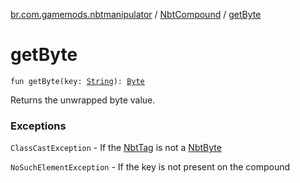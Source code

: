 [br.com.gamemods.nbtmanipulator](../index.md) / [NbtCompound](index.md) / [getByte](./get-byte.md)

# getByte

`fun getByte(key: `[`String`](https://kotlinlang.org/api/latest/jvm/stdlib/kotlin/-string/index.html)`): `[`Byte`](https://kotlinlang.org/api/latest/jvm/stdlib/kotlin/-byte/index.html)

Returns the unwrapped byte value.

### Exceptions

`ClassCastException` - If the [NbtTag](../-nbt-tag/index.md) is not a [NbtByte](../-nbt-byte/index.md)

`NoSuchElementException` - If the key is not present on the compound